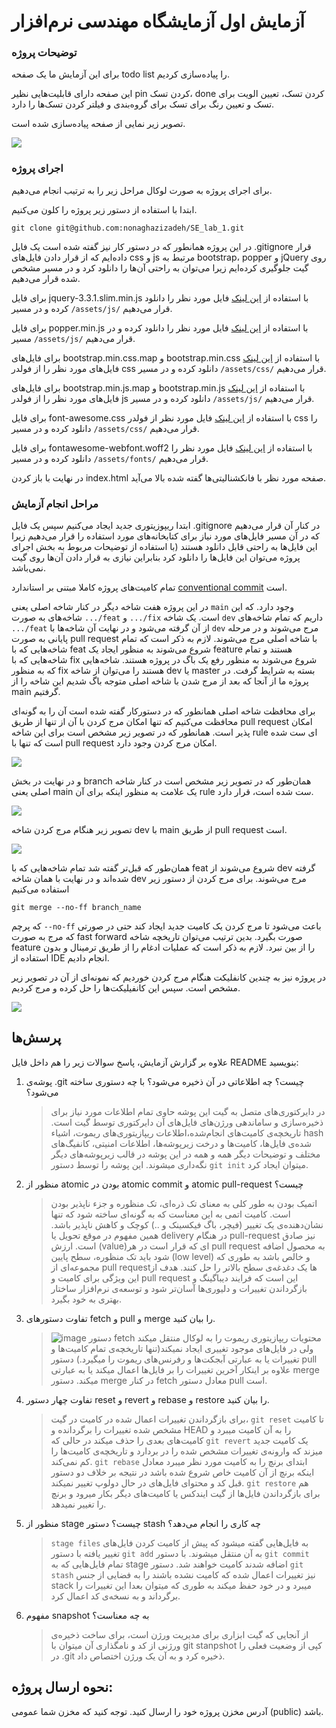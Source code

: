 # آزمایش اول آزمایشگاه مهندسی نرم‌افزار

### توضیحات پروژه
برای این آزمایش ما یک صفحه todo list را پیاده‌سازی کردیم.

این صفحه دارای قابلیت‌هایی نظیر pin کردن تسک، done کردن تسک، تعیین الویت برای تسک و تعیین رنگ برای تسک برای گروه‌بندی و فیلتر کردن تسک‌ها را دارد.

تصویر زیر نمایی از صفحه پیاده‌سازی شده است.

![](https://user-images.githubusercontent.com/59199865/224257232-9756c9dd-37d6-48b7-b2ca-64ca1e73b8f3.png)

### اجرای پروژه
برای اجرای پروژه به صورت لوکال مراحل زیر را به ترتیب انجام می‌دهیم.

ابتدا با استفاده از دستور زیر پروژه را کلون می‌کنیم.

``` git clone git@github.com:nonaghazizadeh/SE_lab_1.git ```

در این پروژه همانطور که در دستور کار نیز گفته شده است یک فایل .gitignore قرار داده‌ایم که از قرار دادن فایل‌های css و js مرتبط به bootstrap، popper و jQuery روی گیت جلوگیری کرده‌ایم زیرا می‌توان به راحتی آن‌‌ها را دانلود کرد و در مسیر مشخص شده قرار می‌دهیم. 

برای فایل jquery-3.3.1.slim.min.js با استفاده از [این لینک](https://code.jquery.com/jquery-3.3.1.slim.min.js) فایل مورد نظر را دانلود کرده و در مسیر ``` /assets/js/ ``` قرار می‌دهیم.

برای فایل popper.min.js با استفاده از [این لینک](https://gist.github.com/saikat19/1eba45414acf6d8bd83685a2ef7ae510) فایل مورد نظر را دانلود کرده و در مسیر ``` /assets/js/ ``` قرار می‌دهیم.

برای فایل‌های bootstrap.min.css.map و bootstrap.min.css با استفاده از [این لینک](https://github.com/twbs/bootstrap/releases/download/v4.0.0/bootstrap-4.0.0-dist.zip) فایل‌های مورد نظر را از فولدر css  دانلود کرده و در مسیر ``` /assets/css/ ``` قرار می‌دهیم.

برای فایل‌های bootstrap.min.js.map و bootstrap.min.js با استفاده از [این لینک](https://github.com/twbs/bootstrap/releases/download/v4.5.3/bootstrap-4.5.3-dist.zip) فایل‌های مورد نظر را از فولدر js  دانلود کرده و در مسیر ``` /assets/js/ ``` قرار می‌دهیم.

برای فایل font-awesome.css با استفاده از [این لینک](https://fontawesome.com/v4/assets/font-awesome-4.7.0.zip) فایل مورد نظر از فولدر css را دانلود کرده و در مسیر ``` /assets/css/ ``` قرار می‌دهیم.

برای فایل fontawesome-webfont.woff2 با استفاده از [این لینک](https://cdnjs.cloudflare.com/ajax/libs/font-awesome/4.7.0/fonts/fontawesome-webfont.woff2) فایل مورد نظر را دانلود کرده و در مسیر ``` /assets/fonts/ ``` قرار می‌دهیم.

در نهایت با باز‌ کردن index.html صفحه مورد نظر با فانکشنالیتی‌ها گفته شده بالا می‌آید.

### مراحل انجام آزمایش

ابتدا ریپوزیتوری جدید ایجاد می‌کنیم سپس یک فایل .gitignore در کنار آن قرار می‌دهیم که در آن مسیر فایل‌های مورد نیاز برای کتابخانه‌های مورد استفاده را قرار می‌دهیم زیرا این فایل‌ها به راحتی قابل دانلود هستند (با استفاده از توضیحات مربوط به بخش اجرای پروژه می‌توان این فایل‌ها را دانلود کرد بنابراین نیازی به قرار دادن آن‌ها روی گیت نمی‌باشد.

تمام کامیت‌های پروژه کاملا مبتنی بر استاندارد [conventional commit](https://www.conventionalcommits.org/en/v1.0.0/) است. 

در این پروژه هفت شاخه دیگر در کنار شاخه اصلی یعنی ``` main ``` وجود دارد. که این شاخه‌های به صورت ``` .../feat ``` و ``` .../fix ``` است. یک شاخه ``` dev ``` داریم که تمام شاخه‌های ``` .../feat ``` از آن گرفته می‌شود و در نهایت آن شاخه‌ها با ``` dev ``` مرج می‌شوند و در مرحله پایانی به صورت pull request با شاخه اصلی مرج می‌شوند.
لازم به ذکر است که تمام شاخه‌هایی که با feat شروع می‌شوند به منظور ایجاد یک feature هستند و تمام شاخه‌هایی که با fix شروع می‌شوند به منظور رفع یک باگ در پروژه هستند. شاخه‌هایی که به منظور fix هستند را می‌توان از شاخه dev یا master بسته به شرایط گرفت. در پروژه ما از آنجا که بعد از مرج شدن با شاخه اصلی متوجه باگ شدیم این شاخه را از main گرفتیم.

برای محافظت شاخه اصلی همانطور که در دستورکار گفته شده است آن را به گونه‌ای محافظت می‌کنیم که تنها امکان مرج کردن با آن از تنها از طریق pull request امکان پذیر است. همانطور که در تصویر زیر مشخص است برای این شاخه rule ای ست شده است که تنها با pull request امکان مرج کردن وجود دارد.

![](https://user-images.githubusercontent.com/59199865/224272554-1dbc706b-31ce-4ed9-91b9-c59dc3720284.png)

و در نهایت در بخش branch همان‌طور که در تصویر زیر مشخص است در کنار شاخه اصلی یعنی main یک علامت به منظور اینکه برای آن rule ست شده است، قرار دارد.

![](https://user-images.githubusercontent.com/59199865/224273477-90890984-f6e5-4578-b981-301fea3285dd.png)

تصویر زیر هنگام مرج کردن شاخه dev با main از طریق pull request است.

![](https://user-images.githubusercontent.com/59199865/224276717-6b633e2f-d248-4869-816b-d4b04c6b6a56.jpg)

همان‌طور که قبل‌تر گفته شد تمام شاخه‌‌هایی که با feat شروع می‌شوند از dev گرفته شده‌اند و در نهایت با همان شاخه dev مرج می‌شوند. برای مرج کردن از دستور زیر استفاده می‌کنیم

``` git merge --no-ff branch_name ```

که پرچم ```--no-ff``` باعث می‌شود تا مرج کردن یک کامیت جدید ایجاد کند حتی در صورتی که مرج به صورت fast forward صورت بگیرد. بدین ترتیب می‌توان تاریخچه شاخه feature را از بین نبرد.
لازم به ذکر است که عملیات ادغام را از طریق ترمینال و بدون استفاده از IDE انجام دادیم.

در پروژه نیز به چندین کانفلیکت هنگام مرج کردن خوردیم که نمونه‌ای از آن در تصویر زیر مشخص است. سپس این کانفیلیکت‌ها را حل کرده و مرج کردیم.

![](https://user-images.githubusercontent.com/59199865/224277412-fcb2acd0-5fb8-42ba-a0a5-0bfa6b373c81.jpeg)



## پرسش‌ها
علاوه بر گزارش آزمایش، پاسخ سوالات زیر را هم داخل فایل README بنویسید:
1. پوشه‌ی .git چیست؟ چه اطلاعاتی در آن ذخیره می‌شود؟ با چه دستوری ساخته می‌شود؟
    > در دایرکتوری‌های متصل به گیت این پوشه حاوی تمام اطلاعات مورد نیاز برای ذخیره‌سازی و ساماندهی ورژن‌های فایل‌های آن دایرکتوری توسط گیت است. تاریخچه‌ی کامیت‌های انجام‌شده،‌اطلاعات ریپازیتوری‌های ریموت، اشیاء hash شده‌ی فایل‌ها، کامیت‌ها و درخت زیرپوشه‌ها، اطلاعات امنیتی،‌ کانفیگ‌های مختلف و توضیحات دیگر همه و همه در این پوشه در قالب زیرپوشه‌های  دیگر نگه‌داری میشوند. 
این پوشه را توسط دستور `git init` میتوان ایجاد کرد.

2. منظور از atomic بودن در atomic commit و atomic pull-request چیست؟
    > اتمیک بودن به طور کلی به معنای تک ذره‌ای، تک منظوره و جزء ناپذیر بودن است. کامیت اتمی به این معناست که به گونه‌ای ساخته شود که تنها نشان‌دهنده‌ی یک تغییر (فیچر، باگ فیکسینک و ..) کوچک و کاهش ناپذیر باشد. همین مفهوم در موقع تحویل یا delivery در هنگام pull-request نیز صادق است. ارزش (value)ای که قرار است در هر pull request به محصول اضافه شود باید تک منظوره، سطح پایین (low level) و خالص باشد به طوری که مجموعه‌ای از pull requestها یک دغدغه‌ی سطح بالاتر را حل کنند.
    هدف از این ویژگی برای کامیت و pull request این است که فرایند دیباگینگ و بازگرداندن تغییرات و دلیوری‌ها آسان‌تر شود و توسعه‌ی نرم‌افزار ساختار بهتری به خود بگیرد.
3. تفاوت دستورهای fetch و pull و merge را بیان کنید.
    >![image](https://i.stack.imgur.com/nWYnQ.png)
    دستور fetch محتویات ریپازیتوری ریموت را به لوکال منتقل میکند ولی در فایل‌های موجود تغییری ایجاد نمیکند‌(تنها تاریخچه‌ی تمام کامیت‌ها و تغییرات  یا به عبارتی آبجکت‌ها و رفرنس‌های ریموت را میگیرد.)
    دستور pull علاوه بر اینکار آخرین تغییرات را بر  فایل‌ها اعمال میکند یا به عبارتی merge میکند. دستور merge در کنار fetch معادل دستور pull است.
4. تفاوت چهار دستور reset و revert و rebase و restore را بیان کنید.
   > برای بازگرداندن تغییرات اعمال شده در کامیت در گیت، `git reset` تا کامیت مشخص شده تغییرات را برگردانده و HEAD را به آن کامیت میبرد و کامیت‌های بعدی را حذف میکند در حالی که `git revert` یک کامیت جدید میزند که وارونه‌ی تغییرات مشخص شده را در بردارد و تاریخچه‌ی کامیت‌ها را کم نمی‌کند. 
   `git rebase` ابتدای برنچ را به کامیت مورد نظر میبرد معادل اینکه برنچ از آن کامیت خاص شروع شده باشد در نتیجه بر خلاف دو دستور قبل کد و محتوای فایل‌های در حال دولوپ تغییر نمیکند. `git restore` هم برای بازگرداندن فایل‌ها از گیت ایندکس یا کامیت‌های دیگر بکار میرود و برنچ را تغییر نمیدهد.
5. منظور از stage چیست؟ دستور stash چه کاری را انجام می‌دهد؟
   > `stage files` به فایل‌هایی گفته میشود که پیش از کامیت کردن فایل‌های تغییر یافته با دستور `git add` به آن منتقل میشوند. با دستور `git commit` تمام فایل‌هایی که به stage اضافه شدند کامیت خواهند شد. دستور `git stash` نیز تغییرات اعمال شده  که کامیت نشده باشند را به فضایی از جنس stack میبرد و در خود حفظ میکند به 
   طوری که میتوان بعدا این تغییرات را برگرداند و به نسخه‌ی کد اعمال کرد.
6. مفهوم snapshot به چه معناست؟
    > از آنجایی که گیت ابزاری برای مدیریت ورژن است، برای ساخت ذخیره‌ی ورژنی از کد و نامگذاری آن میتوان با git stanpshot کپی از وضعیت فعلی را در .git ذخیره کرد و به آن یک ورژن اختصاص داد.

## نحوه ارسال پروژه:
آدرس مخزن پروژه خود را ارسال کنید. توجه کنید که مخزن شما عمومی (public) باشد.

